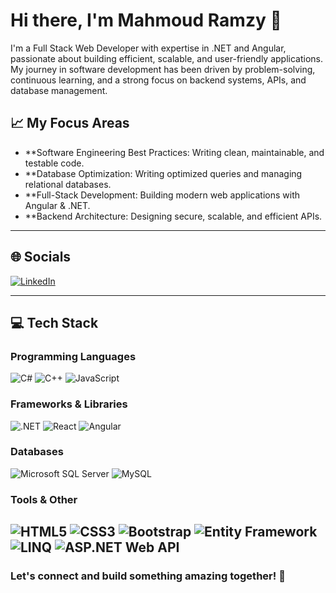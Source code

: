 
# Hi there, I'm Mahmoud Ramzy 👋

I'm a Full Stack Web Developer with expertise in .NET and Angular, passionate about building efficient, scalable, and user-friendly applications. My journey in software development has been driven by problem-solving, continuous learning, and a strong focus on backend systems, APIs, and database management.


## 📈 My Focus Areas

- **Software Engineering Best Practices: Writing clean, maintainable, and testable code.
- **Database Optimization: Writing optimized queries and managing relational databases.
- **Full-Stack Development: Building modern web applications with Angular & .NET.
- **Backend Architecture: Designing secure, scalable, and efficient APIs.

---

## 🌐 Socials

[![LinkedIn](https://img.shields.io/badge/LinkedIn-%230077B5.svg?logo=linkedin&logoColor=white)](https://www.linkedin.com/in/mahmoud-ramzy99/) 

---

## 💻 Tech Stack

### Programming Languages
![C#](https://img.shields.io/badge/c%23-%23239120.svg?style=for-the-badge&logo=csharp&logoColor=white) 
![C++](https://img.shields.io/badge/c++-%2300599C.svg?style=for-the-badge&logo=c%2B%2B&logoColor=white) 
![JavaScript](https://img.shields.io/badge/javascript-%23323330.svg?style=for-the-badge&logo=javascript&logoColor=%23F7DF1E) 

### Frameworks & Libraries
![.NET](https://img.shields.io/badge/.NET-5C2D91?style=for-the-badge&logo=.net&logoColor=white) 
![React](https://img.shields.io/badge/react-%2320232a.svg?style=for-the-badge&logo=react&logoColor=%2361DAFB) 
![Angular](https://img.shields.io/badge/Angular-DD0031?style=for-the-badge&logo=angular&logoColor=white)

### Databases
![Microsoft SQL Server](https://img.shields.io/badge/Microsoft%20SQL%20Server-CC2927?style=for-the-badge&logo=microsoft%20sql%20server&logoColor=white) 
![MySQL](https://img.shields.io/badge/mysql-4479A1.svg?style=for-the-badge&logo=mysql&logoColor=white)


### Tools & Other
![HTML5](https://img.shields.io/badge/html5-%23E34F26.svg?style=for-the-badge&logo=html5&logoColor=white) 
![CSS3](https://img.shields.io/badge/css3-%231572B6.svg?style=for-the-badge&logo=css3&logoColor=white) 
![Bootstrap](https://img.shields.io/badge/Bootstrap-7952B3?style=for-the-badge&logo=bootstrap&logoColor=white)
![Entity Framework](https://img.shields.io/badge/Entity%20Framework-512BD4?style=for-the-badge&logo=.net&logoColor=white)
![LINQ](https://img.shields.io/badge/LINQ-239120?style=for-the-badge&logo=.net&logoColor=white)
![ASP.NET Web API](https://img.shields.io/badge/ASP.NET%20Web%20API-512BD4?style=for-the-badge&logo=.net&logoColor=white)
---

### Let's connect and build something amazing together! 🚀

